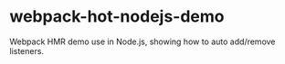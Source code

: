 # webpack-hot-nodejs-demo
Webpack HMR demo use in Node.js, showing how to auto add/remove listeners.
